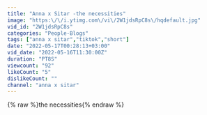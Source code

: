 ```yaml
---
title: "Anna x Sitar -the necessities"
image: "https:\/\/i.ytimg.com\/vi\/2W1jdsRpC8s\/hqdefault.jpg"
vid_id: "2W1jdsRpC8s"
categories: "People-Blogs"
tags: ["anna x sitar","tiktok","short"]
date: "2022-05-17T00:28:13+03:00"
vid_date: "2022-05-16T11:30:00Z"
duration: "PT8S"
viewcount: "92"
likeCount: "5"
dislikeCount: ""
channel: "anna x sitar"
---
```

{% raw %}the necessities{% endraw %}
